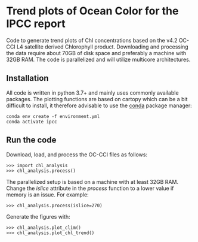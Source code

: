 # Trend plots of Ocean Color for the IPCC report
Code to generate trend plots of Chl concentrations based on the v4.2 OC-CCI L4 satellite derived Chlorophyll product. Downloading and processing the data require about 70GB of disk space and preferably a machine with 32GB RAM. The code is parallelized and will utilize multicore architectures. 

## Installation
All code is written in python 3.7+ and mainly uses commonly available packages. The plotting functions are based on cartopy which can be a bit difficult to install, it therefore advisable to use the [conda](https://docs.conda.io/en/latest/miniconda.html) package manager:

```
conda env create -f environment.yml
conda activate ipcc
```

## Run the code

Download, load, and process the OC-CCI files as follows:

```
>>> import chl_analysis
>>> chl_analysis.process()
```
The parallelized setup is based on a machine with at least 32GB RAM. Change the *islice* attribute in the *process* function to a lower value if memory is an issue. For example:

```
>>> chl_analysis.process(islice=270)
```

Generate the figures with:

```
>>> chl_analysis.plot_clim()
>>> chl_analysis.plot_chl_trend()
```
